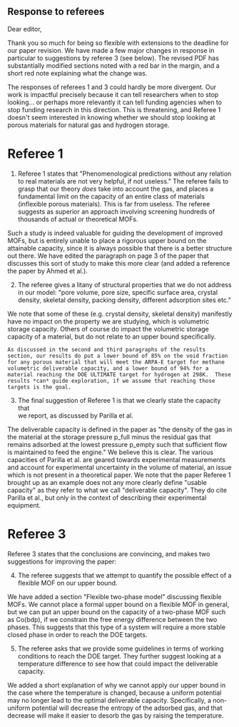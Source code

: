 ## Response to referees

Dear editor,

Thank you so much for being so flexible with extensions to the deadline for our
paper revision.  We have made a few major changes in response in particular to
suggestions by referee 3 (see below).  The revised PDF has substantially
modified sections noted with a red bar in the margin, and a short red note
explaining what the change was.

The responses of referees 1 and 3 could hardly be more divergent.  Our work is
impactful precisely because it can tell researchers when to stop looking... or
perhaps more relevantly it can tell funding agencies when to stop funding
research in this direction.  This is threatening, and Referee 1 doesn't seem
interested in knowing whether we should stop looking at porous materials for
natural gas and hydrogen storage.

# Referee 1

1. Referee 1 states that "Phenomenological predictions without any relation to
   real materials are not very helpful, if not useless."  The referee fails to
   grasp that our theory *does* take into account the gas, and places a
   fundamental limit on the capacity of an entire class of materials (inflexible
   porous materials). This is far from useless.  The referee suggests as
   superior an approach involving screening hundreds of thousands of actual or
   theoretical MOFs.

Such a study is indeed valuable for guiding the development of improved MOFs,
but is entirely unable to place a rigorous upper bound on the attainable
capacity, since it is always possible that there is a better structure out
there. We have edited the paragraph on page 3 of the paper that discusses this
sort of study to make this more clear (and added a reference the paper by Ahmed
et al.).


2. The referee gives a litany of structural properties that we do not address in
   our model: "pore volume, pore size, specific surface area, crystal density,
   skeletal density, packing density, different adsorption sites etc."

We note that some of these (e.g. crystal density, skeletal density) manifestly
have no impact on the property we are studying, which is volumetric storage
capacity.  Others of course do impact the volumetric storage capacity of a
material, but do not relate to an upper bound specifically.
    
    As discussed in the second and third paragraphs of the results section, our results do put a lower bound of 85% on the void fraction for any porous material that will meet the ARPA-E target for methane volumetric deliverable capacity, and a lower bound of 94% for a material reaching the DOE ULTIMATE target for hydrogen at 298K.  These results *can* guide exploration, if we assume that reaching those targets is the goal.

3. The final suggestion of Referee 1 is that we clearly state the capacity that  
   we report, as discussed by Parilla et al.

The deliverable capacity is defined in the paper as "the density of the gas in
the material at the storage pressure p_full minus the residual gas that remains
adsorbed at the lowest pressure p_empty such that sufficient flow is maintained
to feed the engine."  We believe this is clear. The various capacities of
Parilla et al. are geared towards experimental measurements and account for
experimental uncertainty in the volume of material, an issue which is not
present in a theoretical paper.  We note that the paper Referee 1 brought up as
an example does not any more clearly define "usable capacity" as they refer to
what we call "deliverable capacity".  They do cite Parilla et al., but only in
the context of describing their experimental equipment.

# Referee 3

Referee 3 states that the conclusions are convincing, and makes two suggestions
for improving the paper:

4. The referee suggests that we attempt to quantify the possible effect of a
   flexible MOF on our upper bound.

We have added a section "Flexible two-phase model" discussing flexible MOFs. We
cannot place a formal upper bound on a flexible MOF in general, but we can put
an upper bound on the capacity of a two-phase MOF such as Co(bdp), if we
constrain the free energy difference between the two phases. This suggests that
this type of a system will require a more stable closed phase in order to reach
the DOE targets.

5. The referee asks that we provide some guidelines in terms of working
   conditions to reach the DOE target.  They further suggest looking at a
   temperature difference to see how that could impact the deliverable capacity.

We added a short explanation of why we cannot apply our upper bound in the case
where the temperature is changed, because a uniform potential may no longer lead
to the optimal deliverable capacity.  Specifically, a non-uniform potential will decrease the entropy of the adsorbed gas, and that decrease will make it easier to desorb the gas by raising the temperature.